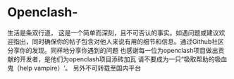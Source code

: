 # Openclash-
生活是条双行道，
这是一个简单而深刻，且不可否认的事实。如遇问题或建议欢迎指出，同时确保你的帖子包含对他人来说有用的细节和信息。通过Github社区分享你的发现。同样地分享你遇到的问题
也感谢每一位为openclash项目做出贡献的开发者，是他们为openclash项目添砖加瓦
请不要成为一只“吸取帮助的吸血鬼（help vampire）‘。
另外不可转载至国内平台